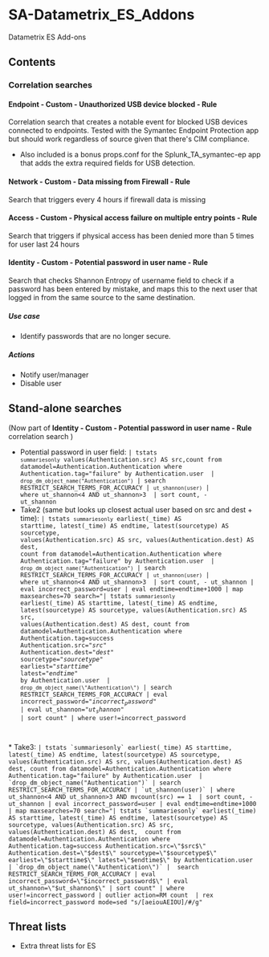 # SA-Datametrix_ES_Addons
Datametrix ES Add-ons

## Contents
### Correlation searches
#### Endpoint - Custom - Unauthorized USB device blocked - Rule
Correlation search that creates a notable event for blocked USB devices connected to endpoints. Tested with the Symantec Endpoint Protection app but should work regardless of source given that there's CIM compliance.
* Also included is a bonus props.conf for the Splunk_TA_symantec-ep app that adds the extra required fields for USB detection.

#### Network - Custom - Data missing from Firewall - Rule
Search that triggers every 4 hours if firewall data is missing

#### Access - Custom - Physical access failure on multiple entry points - Rule
Search that triggers if physical access has been denied more than 5 times for user last 24 hours

#### Identity - Custom - Potential password in user name - Rule
Search that checks Shannon Entropy of username field to check if a password has been entered by mistake, and maps this to the next user that logged in from the same source to the same destination.

##### Use case
* Identify passwords that are no longer secure.

##### Actions
* Notify user/manager
* Disable user

## Stand-alone searches
(Now part of **Identity - Custom - Potential password in user name - Rule** correlation search )
* Potential password in user field: <code>| tstats `summariesonly` values(Authentication.src) AS src,count from datamodel=Authentication.Authentication where Authentication.tag="failure" by Authentication.user  | `drop_dm_object_name("Authentication")` | search RESTRICT_SEARCH_TERMS_FOR_ACCURACY | `ut_shannon(user)` | where ut_shannon<4 AND ut_shannon>3  | sort count, - ut_shannon</code>
 * Take2 (same but looks up closest actual user based on src and dest + time): <code>| tstats `summariesonly` earliest(_time) AS starttime, latest(_time) AS endtime, latest(sourcetype) AS sourcetype, values(Authentication.src) AS src, values(Authentication.dest) AS dest, count from datamodel=Authentication.Authentication where Authentication.tag="failure" by Authentication.user  | `drop_dm_object_name("Authentication")` | search RESTRICT_SEARCH_TERMS_FOR_ACCURACY | `ut_shannon(user)` | where ut_shannon<4 AND ut_shannon>3  | sort count, - ut_shannon | eval incorrect_password=user | eval endtime=endtime+1000 | map maxsearches=70 search="| tstats `summariesonly` earliest(_time) AS starttime, latest(_time) AS endtime, latest(sourcetype) AS sourcetype, values(Authentication.src) AS src, values(Authentication.dest) AS dest, count from datamodel=Authentication.Authentication where Authentication.tag=success Authentication.src=\"$src$\" Authentication.dest=\"$dest$\" sourcetype=\"$sourcetype$\" earliest=\"$starttime$\" latest=\"$endtime$\" by Authentication.user  | `drop_dm_object_name(\"Authentication\")` | search RESTRICT_SEARCH_TERMS_FOR_ACCURACY | eval incorrect_password=\"$incorrect_password$\" | eval ut_shannon=\"$ut_shannon$\" | sort count" | where user!=incorrect_password
</code>
* Take3: <code>| tstats `summariesonly` earliest(_time) AS starttime, latest(_time) AS endtime, latest(sourcetype) AS sourcetype, values(Authentication.src) AS src, values(Authentication.dest) AS dest, count from datamodel=Authentication.Authentication where Authentication.tag="failure" by Authentication.user  | `drop_dm_object_name("Authentication")` | search RESTRICT_SEARCH_TERMS_FOR_ACCURACY | `ut_shannon(user)` | where ut_shannon<4 AND ut_shannon>3 AND mvcount(src) == 1  | sort count, - ut_shannon | eval incorrect_password=user | eval endtime=endtime+1000 | map maxsearches=70 search="| tstats `summariesonly` earliest(_time) AS starttime, latest(_time) AS endtime, latest(sourcetype) AS sourcetype, values(Authentication.src) AS src, values(Authentication.dest) AS dest,  count from datamodel=Authentication.Authentication where Authentication.tag=success Authentication.src=\"$src$\" Authentication.dest=\"$dest$\" sourcetype=\"$sourcetype$\" earliest=\"$starttime$\" latest=\"$endtime$\" by Authentication.user  | `drop_dm_object_name(\"Authentication\")` |  search RESTRICT_SEARCH_TERMS_FOR_ACCURACY | eval incorrect_password=\"$incorrect_password$\" | eval ut_shannon=\"$ut_shannon$\" | sort count" | where user!=incorrect_password | outlier action=RM count  | rex field=incorrect_password mode=sed "s/[aeiouAEIOU]/#/g"
</code>

## Threat lists
* Extra threat lists for ES
